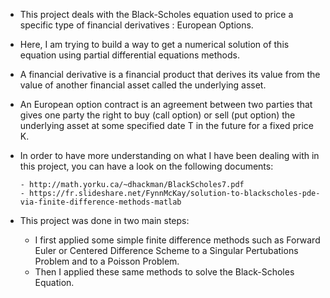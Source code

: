 - This project deals with the Black-Scholes equation used to price a specific type of financial derivatives : European Options. 
- Here, I am trying to build a way to get a numerical solution of this equation using partial differential equations methods.
- A financial derivative is a financial product that derives its value from the value of another financial asset called the underlying asset.
- An European option contract is an agreement between two parties that gives one party the right to buy (call option) or sell (put option) the underlying asset at some specified date T in the future for a fixed price K.
- In order to have more understanding on what I have been dealing with in this project, you can have a look on the following documents:

      - http://math.yorku.ca/~dhackman/BlackScholes7.pdf
      - https://fr.slideshare.net/FynnMcKay/solution-to-blackscholes-pde-via-finite-difference-methods-matlab
      
 - This project was done in two main steps:
 
      - I first applied some simple finite difference methods such as Forward Euler or Centered Difference Scheme to a Singular Pertubations Problem and to a Poisson Problem.
      - Then I applied these same methods to solve the Black-Scholes Equation.
 

